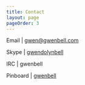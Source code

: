 ```yaml
---
title: Contact
layout: page
pageOrder: 3
---
```


Email | gwen@gwenbell.com

Skype | [gwendolynbell](skype:gwendolynbell)

IRC | gwenbell

Pinboard | [gwenbell](https://pinboard.in/u:gwenbell)